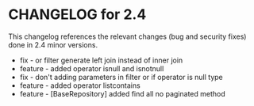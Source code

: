 CHANGELOG for 2.4
=================

This changelog references the relevant changes (bug and security fixes) done
in 2.4 minor versions.

 - fix - or filter generate left join instead of inner join  
 - feature - added operator isnull and isnotnull
 - fix - don't adding parameters in filter or if operator is null type
 - feature - added operator listcontains
 - feature - [BaseRepository] added find all no paginated method 